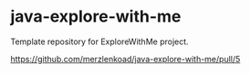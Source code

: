 # java-explore-with-me
Template repository for ExploreWithMe project.

https://github.com/merzlenkoad/java-explore-with-me/pull/5